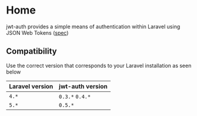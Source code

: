 # Home

jwt-auth provides a simple means of authentication within Laravel using JSON Web Tokens ([spec](http://self-issued.info/docs/draft-ietf-oauth-json-web-token.html))

## Compatibility

Use the correct version that corresponds to your Laravel installation as seen below

Laravel version | jwt-auth version
------------|------------
`4.*` | `0.3.*` `0.4.*`
`5.*` | `0.5.*`


